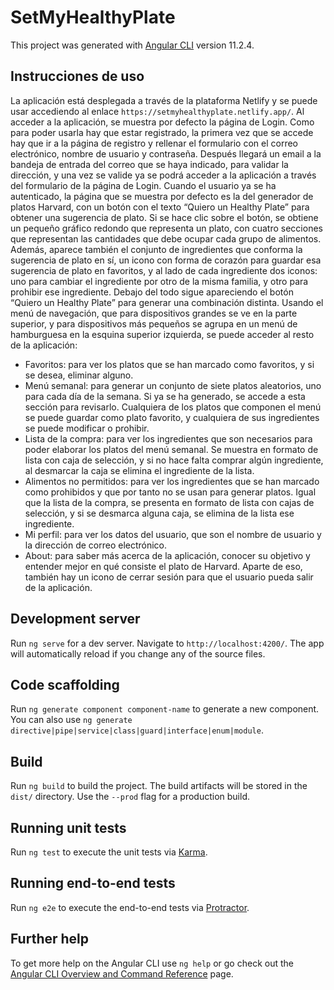 # SetMyHealthyPlate

This project was generated with [Angular CLI](https://github.com/angular/angular-cli) version 11.2.4.

## Instrucciones de uso

La aplicación está desplegada a través de la plataforma Netlify y se puede usar accediendo al enlace `https://setmyhealthyplate.netlify.app/`.
Al acceder a la aplicación, se muestra por defecto la página de Login. Como para poder usarla hay que estar registrado, la primera vez que se accede hay que ir a la página de registro y rellenar el formulario con el correo electrónico, nombre de usuario y contraseña. Después llegará un email a la bandeja de entrada del correo que se haya indicado, para validar la dirección, y una vez se valide ya se podrá acceder a la aplicación a través del formulario de la página de Login.
Cuando el usuario ya se ha autenticado, la página que se muestra por defecto es la del generador de platos Harvard, con un botón con el texto “Quiero un Healthy Plate” para obtener una sugerencia de plato. Si se hace clic sobre el botón, se obtiene un pequeño gráfico redondo que representa un plato, con cuatro secciones que representan las cantidades que debe ocupar cada grupo de alimentos. Además, aparece también el conjunto de ingredientes que conforma la sugerencia de plato en sí, un icono con forma de corazón para guardar esa sugerencia de plato en favoritos, y al lado de cada ingrediente dos iconos: uno para cambiar el ingrediente por otro de la misma familia, y otro para prohibir ese ingrediente. Debajo del todo sigue apareciendo el botón “Quiero un Healthy Plate” para generar una combinación distinta.
Usando el menú de navegación, que para dispositivos grandes se ve en la parte superior, y para dispositivos más pequeños se agrupa en un menú de hamburguesa en la esquina superior izquierda, se puede acceder al resto de la aplicación:

- Favoritos: para ver los platos que se han marcado como favoritos, y si se desea, eliminar alguno.
- Menú semanal: para generar un conjunto de siete platos aleatorios, uno para cada día de la semana. Si ya se ha generado, se accede a esta sección para revisarlo. Cualquiera de los platos que componen el menú se puede guardar como plato favorito, y cualquiera de sus ingredientes se puede modificar o prohibir.
- Lista de la compra: para ver los ingredientes que son necesarios para poder elaborar los platos del menú semanal. Se muestra en formato de lista con caja de selección, y si no hace falta comprar algún ingrediente, al desmarcar la caja se elimina el ingrediente de la lista.
- Alimentos no permitidos: para ver los ingredientes que se han marcado como prohibidos y que por tanto no se usan para generar platos. Igual que la lista de la compra, se presenta en formato de lista con cajas de selección, y si se desmarca alguna caja, se elimina de la lista ese ingrediente.
- Mi perfil: para ver los datos del usuario, que son el nombre de usuario y la dirección de correo electrónico.
- About: para saber más acerca de la aplicación, conocer su objetivo y entender mejor en qué consiste el plato de Harvard.
  Aparte de eso, también hay un icono de cerrar sesión para que el usuario pueda salir de la aplicación.

## Development server

Run `ng serve` for a dev server. Navigate to `http://localhost:4200/`. The app will automatically reload if you change any of the source files.

## Code scaffolding

Run `ng generate component component-name` to generate a new component. You can also use `ng generate directive|pipe|service|class|guard|interface|enum|module`.

## Build

Run `ng build` to build the project. The build artifacts will be stored in the `dist/` directory. Use the `--prod` flag for a production build.

## Running unit tests

Run `ng test` to execute the unit tests via [Karma](https://karma-runner.github.io).

## Running end-to-end tests

Run `ng e2e` to execute the end-to-end tests via [Protractor](http://www.protractortest.org/).

## Further help

To get more help on the Angular CLI use `ng help` or go check out the [Angular CLI Overview and Command Reference](https://angular.io/cli) page.
